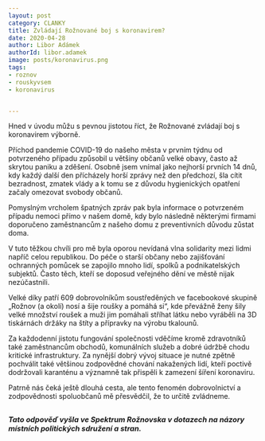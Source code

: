 ```yaml
---
layout: post
category: CLANKY
title: Zvládají Rožnované boj s koronavirem?
date: 2020-04-28
author: Libor Adámek
authorId: libor.adamek
image: posts/koronavirus.png  
tags: 
- roznov
- rouskyvsem 
- koronavirus


---
```

Hned v úvodu můžu s pevnou jistotou říct, že Rožnované zvládají boj s koronavirem výborně. 

Příchod pandemie COVID-19 do našeho města v prvním týdnu od potvrzeného případu způsobil u většiny občanů velké obavy, často až skrytou paniku a zděšení. Osobně jsem vnímal jako nejhorší prvních 14 dnů, kdy každý další den přícházely horší zprávy než den předchozí, šla cítit bezradnost, zmatek vlády a k tomu se z důvodu hygienických opatření začaly omezovat svobody občanů. 

Pomyslným vrcholem špatných zpráv pak byla informace o potvrzeném případu nemoci přímo v našem domě, kdy bylo následně některými firmami doporučeno zaměstnancům z našeho domu z preventivních důvodu zůstat doma. 

V tuto těžkou chvíli pro mě byla oporou nevídaná vlna solidarity mezi lidmi napříč celou republikou. Do péče o starší občany nebo zajišťování ochranných pomůcek se zapojilo mnoho lidí, spolků a podnikatelských subjektů. Často těch, kteří se doposud veřejného dění ve městě nijak nezúčastnili. 

Velké díky patří 609 dobrovolníkům soustředěných ve facebookové skupině „Rožnov (a okolí) nosí a šije roušky a pomáhá si“, kde převážně ženy šily velké množství roušek a muži jim pomáhali stříhat látku nebo vyráběli na 3D tiskárnách držáky na štíty a přípravky na výrobu tkalounů. 

Za každodenní jistotu fungování společnosti vděčíme kromě zdravotníků také zaměstnancům obchodů, komunálních služeb a dobré údržbě chodu kritické infrastruktury. Za nynější dobrý vývoj situace je nutné zpětně pochválit také většinou zodpovědné chování nakažených lidí, kteří poctivě dodržovali karanténu a významně tak přispěli k zamezení šíření koronaviru. 

Patrně nás čeká ještě dlouhá cesta, ale tento fenomén dobrovolnictví a zodpovědnosti spoluobčanů mě přesvědčil, že to určitě zvládneme.

<small><small><i>Tato odpověď vyšla ve Spektrum Rožnovska v dotazech na názory místních politických sdružení a stran.</i></small></small>
---
